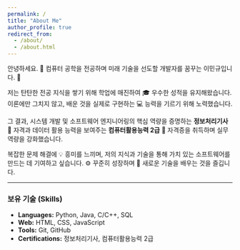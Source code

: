 ```yaml
---
permalink: /
title: "About Me"
author_profile: true
redirect_from: 
  - /about/
  - /about.html
---
```


안녕하세요. 👋 컴퓨터 공학을 전공하며 미래 기술을 선도할 개발자를 꿈꾸는 이민규입니다. 🚀

저는 탄탄한 전공 지식을 쌓기 위해 학업에 매진하여 🎓 우수한 성적을 유지해왔습니다. 이론에만 그치지 않고, 배운 것을 실제로 구현하는 💻 능력을 기르기 위해 노력했습니다.

그 결과, 시스템 개발 및 소프트웨어 엔지니어링의 핵심 역량을 증명하는 **정보처리기사** 📜 자격과 데이터 활용 능력을 보여주는 **컴퓨터활용능력 2급** 📜 자격증을 취득하며 실무 역량을 강화했습니다.

복잡한 문제 해결에 💡 흥미를 느끼며, 저의 지식과 기술을 통해 가치 있는 소프트웨어를 만드는 데 기여하고 싶습니다. ⚙️ 꾸준히 성장하며 🌱 새로운 기술을 배우는 것을 즐깁니다.

---

### 보유 기술 (Skills)

*   **Languages:** Python, Java, C/C++, SQL
*   **Web:** HTML, CSS, JavaScript
*   **Tools:** Git, GitHub
*   **Certifications:** 정보처리기사, 컴퓨터활용능력 2급
